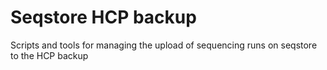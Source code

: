# Seqstore HCP backup
Scripts and tools for managing the upload of sequencing runs on seqstore to the HCP backup

